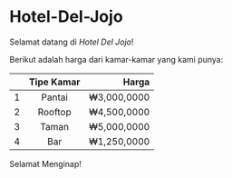 # Hotel-Del-Jojo

Selamat datang di *Hotel Del Jojo*!

Berikut adalah harga dari kamar-kamar yang kami punya:

|     | Tipe Kamar |Harga        |
| --- |:----------:| -----------:|
| 1   | Pantai     | ₩3,000,0000 |
| 2   | Rooftop    | ₩4,500,0000 |
| 3   | Taman      | ₩5,000,0000 |
| 4   | Bar        | ₩1,250,0000 |

Selamat Menginap!